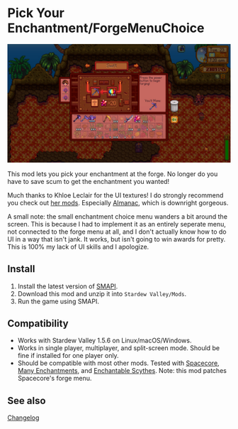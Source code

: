 Pick Your Enchantment/ForgeMenuChoice
===========================

![Header image](ForgeMenuChoice/docs/header.jpg)

This mod lets you pick your enchantment at the forge. No longer do you have to save scum to get the enchantment you wanted!

Much thanks to Khloe Leclair for the UI textures! I do strongly recommend you check out [her mods](https://www.nexusmods.com/stardewvalley/users/138772588?tab=user+files). Especially [Almanac](https://www.nexusmods.com/stardewvalley/mods/11022), which is downright gorgeous.

A small note: the small enchantment choice menu wanders a bit around the screen. This is because I had to implement it as an entirely seperate menu, not connected to the forge menu at all, and I don't actually know how to do UI in a way that isn't jank. It works, but isn't going to win awards for pretty. This is 100% my lack of UI skills and I apologize.

## Install

1. Install the latest version of [SMAPI](https://smapi.io).
2. Download this mod and unzip it into `Stardew Valley/Mods`.
3. Run the game using SMAPI.

## Compatibility

* Works with Stardew Valley 1.5.6 on Linux/macOS/Windows.
* Works in single player, multiplayer, and split-screen mode. Should be fine if installed for one player only.
* Should be compatible with most other mods. Tested with [Spacecore](https://www.nexusmods.com/stardewvalley/mods/1348), [Many Enchantments](https://www.nexusmods.com/stardewvalley/mods/8824), and [Enchantable Scythes](https://www.nexusmods.com/stardewvalley/mods/10668). Note: this mod patches Spacecore's forge menu.

## See also

[Changelog](ForgeMenuChoice/docs/Changelog.md)
